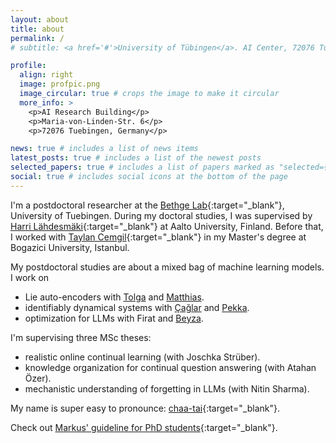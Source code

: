 ```yaml
---
layout: about
title: about
permalink: /
# subtitle: <a href='#'>University of Tübingen</a>. AI Center, 72076 Tuebingen.

profile:
  align: right
  image: profpic.png
  image_circular: true # crops the image to make it circular
  more_info: >
    <p>AI Research Building</p>
    <p>Maria-von-Linden-Str. 6</p>
    <p>72076 Tuebingen, Germany</p>

news: true # includes a list of news items
latest_posts: true # includes a list of the newest posts
selected_papers: true # includes a list of papers marked as "selected={true}"
social: true # includes social icons at the bottom of the page
---
```


I'm a postdoctoral researcher at the [Bethge Lab](http://bethgelab.org/){:target="\_blank"}, University of Tuebingen. During my doctoral studies, I was supervised by [Harri Lähdesmäki](https://users.ics.aalto.fi/harrila/){:target="\_blank"} at Aalto University, Finland. Before that, I worked with [Taylan Cemgil](https://www.cmpe.boun.edu.tr/~cemgil/){:target="\_blank"} in my Master's degree at Bogazici University, Istanbul. 

My postdoctoral studies are about a mixed bag of machine learning models. I work on
- Lie auto-encoders with [Tolga](https://www.imperial.ac.uk/people/t.birdal) and [Matthias](https://bethgelab.org/).
- identifiably dynamical systems with [Çağlar](https://www.aalto.fi/en/people/caglar-hizli) and [Pekka](https://scholar.google.com/citations?hl=en&user=id47-5cAAAAJ).
- optimization for LLMs with Firat and [Beyza](https://scholar.google.com/citations?user=v2cMiCAAAAAJ&hl=en&oi=ao).

I'm supervising three MSc theses:
- realistic online continual learning (with Joschka Strüber).
- knowledge organization for continual question answering (with Atahan Özer).
- mechanistic understanding of forgetting in LLMs (with Nitin Sharma).

My name is super easy to pronounce: [chaa-tai](https://forvo.com/word/%C3%A7a%C4%9Fatay/){:target="\_blank"}.

Check out [Markus' guideline for PhD students](https://users.aalto.fi/~heinom10/guidelines.html){:target="\_blank"}.
